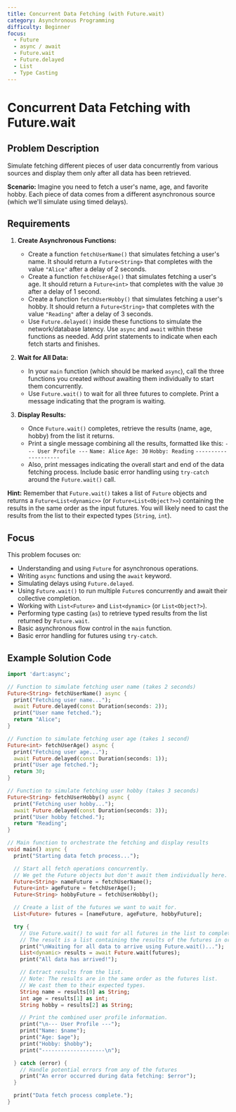 ```yaml
---
title: Concurrent Data Fetching (with Future.wait)
category: Asynchronous Programming
difficulty: Beginner
focus:
  - Future
  - async / await
  - Future.wait
  - Future.delayed
  - List
  - Type Casting
---
```


# Concurrent Data Fetching with Future.wait

## Problem Description

Simulate fetching different pieces of user data concurrently from various sources and display them only after all data has been retrieved.

**Scenario:**
Imagine you need to fetch a user's name, age, and favorite hobby. Each piece of data comes from a different asynchronous source (which we'll simulate using timed delays).

## Requirements

1.  **Create Asynchronous Functions:**
    *   Create a function `fetchUserName()` that simulates fetching a user's name. It should return a `Future<String>` that completes with the value `"Alice"` after a delay of 2 seconds.
    *   Create a function `fetchUserAge()` that simulates fetching a user's age. It should return a `Future<int>` that completes with the value `30` after a delay of 1 second.
    *   Create a function `fetchUserHobby()` that simulates fetching a user's hobby. It should return a `Future<String>` that completes with the value `"Reading"` after a delay of 3 seconds.
    *   Use `Future.delayed()` inside these functions to simulate the network/database latency. Use `async` and `await` within these functions as needed. Add print statements to indicate when each fetch starts and finishes.

2.  **Wait for All Data:**
    *   In your `main` function (which should be marked `async`), call the three functions you created *without* awaiting them individually to start them concurrently.
    *   Use `Future.wait()` to wait for all three futures to complete. Print a message indicating that the program is waiting.

3.  **Display Results:**
    *   Once `Future.wait()` completes, retrieve the results (name, age, hobby) from the list it returns.
    *   Print a single message combining all the results, formatted like this:
        `--- User Profile ---`
        `Name: Alice`
        `Age: 30`
        `Hobby: Reading`
        `--------------------`
    *   Also, print messages indicating the overall start and end of the data fetching process. Include basic error handling using `try-catch` around the `Future.wait()` call.

**Hint:** Remember that `Future.wait()` takes a list of `Future` objects and returns a `Future<List<dynamic>>` (or `Future<List<Object?>>`) containing the results in the same order as the input futures. You will likely need to cast the results from the list to their expected types (`String`, `int`).

## Focus

This problem focuses on:

*   Understanding and using `Future` for asynchronous operations.
*   Writing `async` functions and using the `await` keyword.
*   Simulating delays using `Future.delayed`.
*   Using `Future.wait()` to run multiple `Future`s concurrently and await their collective completion.
*   Working with `List<Future>` and `List<dynamic>` (or `List<Object?>`).
*   Performing type casting (`as`) to retrieve typed results from the list returned by `Future.wait`.
*   Basic asynchronous flow control in the `main` function.
*   Basic error handling for futures using `try-catch`.

## Example Solution Code

```dart
import 'dart:async';

// Function to simulate fetching user name (takes 2 seconds)
Future<String> fetchUserName() async {
  print("Fetching user name...");
  await Future.delayed(const Duration(seconds: 2));
  print("User name fetched.");
  return "Alice";
}

// Function to simulate fetching user age (takes 1 second)
Future<int> fetchUserAge() async {
  print("Fetching user age...");
  await Future.delayed(const Duration(seconds: 1));
  print("User age fetched.");
  return 30;
}

// Function to simulate fetching user hobby (takes 3 seconds)
Future<String> fetchUserHobby() async {
  print("Fetching user hobby...");
  await Future.delayed(const Duration(seconds: 3));
  print("User hobby fetched.");
  return "Reading";
}

// Main function to orchestrate the fetching and display results
void main() async {
  print("Starting data fetch process...");

  // Start all fetch operations concurrently.
  // We get the Future objects but don't await them individually here.
  Future<String> nameFuture = fetchUserName();
  Future<int> ageFuture = fetchUserAge();
  Future<String> hobbyFuture = fetchUserHobby();

  // Create a list of the futures we want to wait for.
  List<Future> futures = [nameFuture, ageFuture, hobbyFuture];

  try {
    // Use Future.wait() to wait for all futures in the list to complete.
    // The result is a list containing the results of the futures in order.
    print("\nWaiting for all data to arrive using Future.wait()...");
    List<dynamic> results = await Future.wait(futures);
    print("All data has arrived!");

    // Extract results from the list.
    // Note: The results are in the same order as the futures list.
    // We cast them to their expected types.
    String name = results[0] as String;
    int age = results[1] as int;
    String hobby = results[2] as String;

    // Print the combined user profile information.
    print("\n--- User Profile ---");
    print("Name: $name");
    print("Age: $age");
    print("Hobby: $hobby");
    print("--------------------\n");

  } catch (error) {
    // Handle potential errors from any of the futures
    print("An error occurred during data fetching: $error");
  }

  print("Data fetch process complete.");
}
```